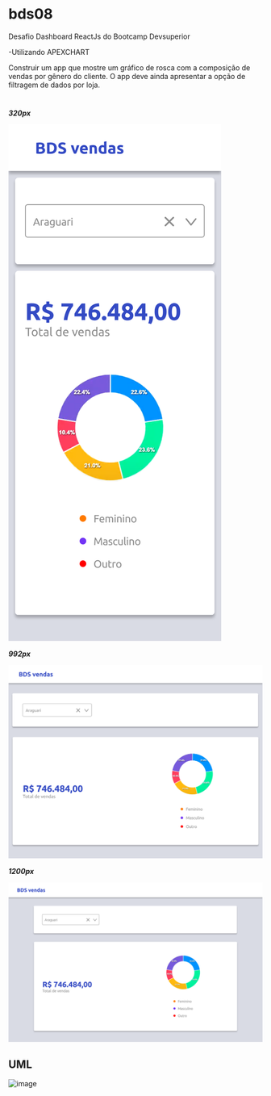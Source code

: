 # bds08
Desafio Dashboard ReactJs  do Bootcamp Devsuperior

-Utilizando APEXCHART

Construir um app que mostre um gráfico de rosca com a composição de vendas por gênero do
cliente. O app deve ainda apresentar a opção de filtragem de dados por loja.

# #
***320px***

![320px](https://github.com/Jota-Erre-JR/bds08/blob/main/frontweb/public/assets/images/Frame%201.svg)

***992px***

![992px](https://github.com/Jota-Erre-JR/bds08/blob/main/frontweb/public/assets/images/Frame%202.svg)

***1200px***

![1200px](https://github.com/Jota-Erre-JR/bds08/blob/main/frontweb/public/assets/images/Frame%205.svg)

## UML
![image](https://github.com/Jota-Erre-JR/bds08/assets/95655712/ad1e0ddc-ffa0-47a2-b30a-533f823e2f9d)


